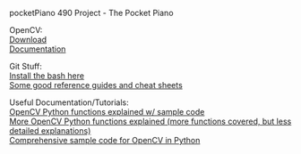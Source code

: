 
pocketPiano
490 Project - The Pocket Piano
<p>
OpenCV:
<br>
<a href="http://opencv.org/downloads.html">Download</a> 
<br>
<a href="http://docs.opencv.org/2.4/doc/tutorials/introduction/table_of_content_introduction/table_of_content_introduction.html">Documentation</a>
</p>
<p>
Git Stuff:
<br>
<a href="https://git-scm.com/download/win">Install the bash here</a>
<br>
<a href="https://git-scm.com/docs">Some good reference guides and cheat sheets</a>
</p>
<p>
Useful Documentation/Tutorials:
<br>
<a href="http://docs.opencv.org/trunk/d2/d96/tutorial_py_table_of_contents_imgproc.html">OpenCV Python functions explained w/ sample code </a>
<br>
<a href="http://scipy.github.io/old-wiki/pages/Tentative_NumPy_Tutorial">More OpenCV Python functions explained (more functions covered, but less detailed explanations)</a>
<br>
<a href="http://scipy.github.io/old-wiki/pages/Numpy_Example_List">Comprehensive sample code for OpenCV in Python</a>
</p>
